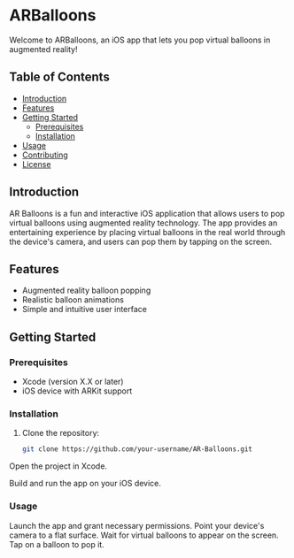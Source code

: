 # ARBalloons

Welcome to ARBalloons, an iOS app that lets you pop virtual balloons in augmented reality!

## Table of Contents
- [Introduction](#introduction)
- [Features](#features)
- [Getting Started](#getting-started)
  - [Prerequisites](#prerequisites)
  - [Installation](#installation)
- [Usage](#usage)
- [Contributing](#contributing)
- [License](#license)

## Introduction

AR Balloons is a fun and interactive iOS application that allows users to pop virtual balloons using augmented reality technology. The app provides an entertaining experience by placing virtual balloons in the real world through the device's camera, and users can pop them by tapping on the screen.

## Features

- Augmented reality balloon popping
- Realistic balloon animations
- Simple and intuitive user interface

## Getting Started

### Prerequisites

- Xcode (version X.X or later)
- iOS device with ARKit support

### Installation

1. Clone the repository:

   ```bash
   git clone https://github.com/your-username/AR-Balloons.git
Open the project in Xcode.

Build and run the app on your iOS device.

### Usage
Launch the app and grant necessary permissions.
Point your device's camera to a flat surface.
Wait for virtual balloons to appear on the screen.
Tap on a balloon to pop it.
